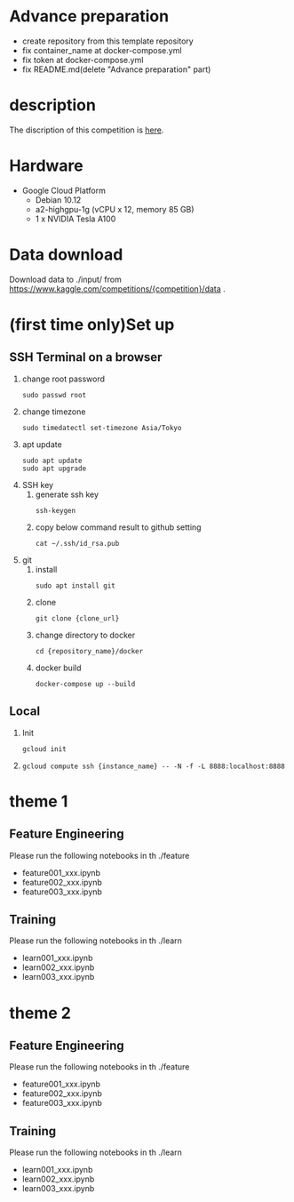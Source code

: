 # Advance preparation
- create repository from this template repository
- fix container_name at docker-compose.yml
- fix token at docker-compose.yml
- fix README.md(delete "Advance preparation" part)

# description
The discription of this competition is [here](https://www.kaggle.com/competitions/{competition}/overview).

# Hardware
- Google Cloud Platform
    - Debian 10.12
    - a2-highgpu-1g (vCPU x 12, memory 85 GB)
    - 1 x NVIDIA Tesla A100

# Data download
Download data to ./input/ from https://www.kaggle.com/competitions/{competition}/data .

# (first time only)Set up

## SSH Terminal on a browser
1. change root password
   ```
   sudo passwd root
   ```
2. change timezone
   ```
   sudo timedatectl set-timezone Asia/Tokyo
   ```
3. apt update
   ```
   sudo apt update
   sudo apt upgrade
   ```
5. SSH key
   1. generate ssh key
      ```
      ssh-keygen
      ```
   2. copy below command result to github setting
      ```
      cat ~/.ssh/id_rsa.pub
      ```
6. git
   1. install
      ```
      sudo apt install git
      ```
   2. clone
      ```
      git clone {clone_url}
      ```
   3. change directory to docker
      ```
      cd {repository_name}/docker
      ```
   4. docker build
      ```
      docker-compose up --build
      ```

## Local
1. Init
   ```
   gcloud init
   ```
2. 
   ```
   gcloud compute ssh {instance_name} -- -N -f -L 8888:localhost:8888
   ```

## 

# theme 1

## Feature Engineering
Please run the following notebooks in th ./feature
- feature001_xxx.ipynb
- feature002_xxx.ipynb
- feature003_xxx.ipynb

## Training
Please run the following notebooks in th ./learn
- learn001_xxx.ipynb
- learn002_xxx.ipynb
- learn003_xxx.ipynb

# theme 2

## Feature Engineering
Please run the following notebooks in th ./feature
- feature001_xxx.ipynb
- feature002_xxx.ipynb
- feature003_xxx.ipynb

## Training
Please run the following notebooks in th ./learn
- learn001_xxx.ipynb
- learn002_xxx.ipynb
- learn003_xxx.ipynb
